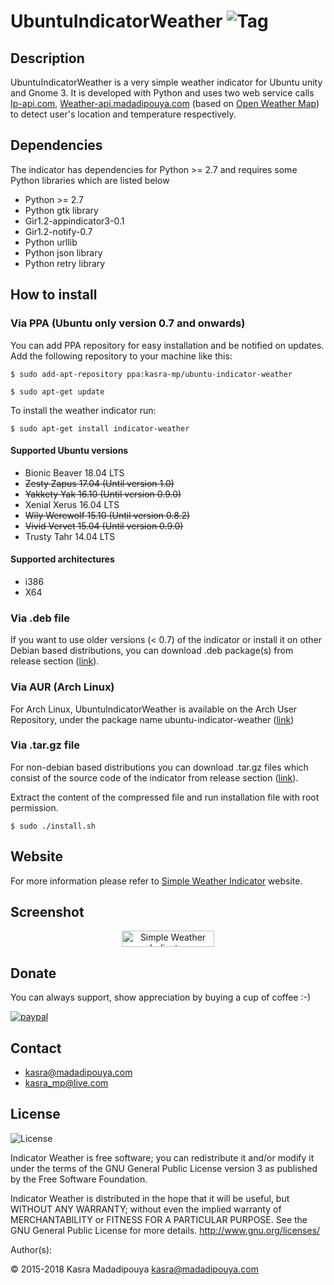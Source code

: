 # UbuntuIndicatorWeather ![Tag](https://img.shields.io/github/tag/kasramp/UbuntuIndicatorWeather.svg)
## Description
UbuntuIndicatorWeather is a very simple weather indicator for Ubuntu unity and Gnome 3. It is developed with Python and uses two web service calls [Ip-api.com](http://ip-api.com/), [Weather-api.madadipouya.com](http://weather-api.madadipouya.com/) (based on [Open Weather Map](http://api.openweathermap.org/)) to detect user's location and temperature respectively. 

## Dependencies
The indicator has dependencies for Python >= 2.7 and requires some Python libraries which are listed below
* Python >= 2.7
* Python gtk library
* Gir1.2-appindicator3-0.1
* Gir1.2-notify-0.7
* Python urllib
* Python json library
* Python retry library

## How to install
### Via PPA (Ubuntu only version 0.7 and onwards)
You can add PPA repository for easy installation and be notified on updates. Add the following repository to your machine like this:

`$ sudo add-apt-repository ppa:kasra-mp/ubuntu-indicator-weather`

`$ sudo apt-get update`


To install the weather indicator run:

`$ sudo apt-get install indicator-weather`

#### Supported Ubuntu versions
* Bionic Beaver 18.04 LTS
* ~~Zesty Zapus 17.04 (Until version 1.0)~~
* ~~Yakkety Yak 16.10 (Until version 0.9.0)~~
* Xenial Xerus 16.04 LTS
* ~~Wily Werewolf 15.10 (Until version 0.8.2)~~
* ~~Vivid Vervet 15.04 (Until version 0.9.0)~~
* Trusty Tahr 14.04 LTS

#### Supported architectures
* i386
* X64

### Via .deb file
If you want to use older versions (< 0.7) of the indicator or install it on other Debian based distributions, you can download .deb package(s) from release section ([link](https://github.com/kasramp/UbuntuIndicatorWeather/releases)).

### Via AUR (Arch Linux)
For Arch Linux, UbuntuIndicatorWeather is available on the Arch User Repository, under the package name ubuntu-indicator-weather  ([link](https://aur.archlinux.org/packages/ubuntu-indicator-weather/))

### Via .tar.gz file
For non-debian based distributions you can download .tar.gz files which consist of the source code of the indicator from release section ([link](https://github.com/kasramp/UbuntuIndicatorWeather/releases)). 

Extract the content of the compressed file and run installation file with root permission.

`$ sudo ./install.sh`

## Website
For more information please refer to [Simple Weather Indicator](http://simpleweatherindicator.madadipouya.com/) website.

## Screenshot
<p align="center">
<img src="http://blog.madadipouya.com/wp-content/uploads/2014/07/Screenshot-from-2015-12-25-14-08-10.png" alt="Simple Weather Indicator" height="26" width="148"/>
</p>

## Donate
You can always support, show appreciation by buying a cup of coffee :-)

[![paypal](https://www.paypalobjects.com/en_US/i/btn/btn_donateCC_LG.gif)](https://www.paypal.com/cgi-bin/webscr?cmd=_s-xclick&hosted_button_id=C68PYFWLT332S)

## Contact
* kasra@madadipouya.com
* kasra_mp@live.com
	
## License
<p>
<img src="https://www.gnu.org/graphics/gplv3-127x51.png" alt="License"/>
</p>

Indicator Weather is free software; you can redistribute it and/or modify
it under the terms of the GNU General Public License version 3
as published by the Free Software Foundation.

Indicator Weather is distributed in the hope that it will be useful,
but WITHOUT ANY WARRANTY; without even the implied warranty of
MERCHANTABILITY or FITNESS FOR A PARTICULAR PURPOSE.  See the
GNU General Public License for more details.  <http://www.gnu.org/licenses/>

Author(s):

© 2015-2018 Kasra Madadipouya <kasra@madadipouya.com>

